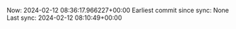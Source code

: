 Now: 2024-02-12 08:36:17.966227+00:00 Earliest commit since sync: None Last sync: 2024-02-12 08:10:49+00:00
